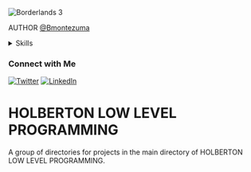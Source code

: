 ![Borderlands 3](https://media3.giphy.com/media/mFZKWLoWj2woWrbRdQ/giphy.gif?cid=ecf05e479ialzj82z8j1d7mxoizbydje4yh4hn7e8h8qz8yp&ep=v1_gifs_search&rid=giphy.gif&ct=g)


AUTHOR
[@Bmontezuma](https://github.com/Bmontezuma)
<details>
  <summary>Skills</summary>

  - Unreal Engine 5.3
  - Unity
  - Blender
  - Gaea
  - Maya
	

</details>

### Connect with Me

[![Twitter](https://img.shields.io/twitter/follow/BMontezuma01?style=social)](https://twitter.com/BMontezuma01)
[![LinkedIn](https://img.shields.io/badge/LinkedIn-BrandonMontezuma-blue)](https://www.linkedin.com/feed/)


# HOLBERTON LOW LEVEL PROGRAMMING

A group of directories for projects in the main directory of HOLBERTON LOW LEVEL PROGRAMMING.
